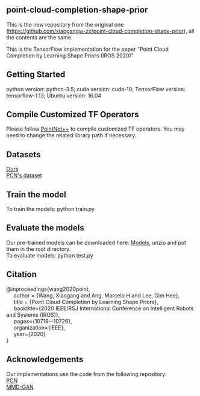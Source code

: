 ## point-cloud-completion-shape-prior

This is the new repository from the original one (https://github.com/xiaogangw-zz/point-cloud-completion-shape-prior), all the contents are the same.

This is the TensorFlow implementation for the paper "Point Cloud Completion by Learning Shape Priors (IROS 2020)"

## Getting Started
python version: python-3.5;  cuda version: cuda-10;  TensorFlow version: tensorflow-1.13;   Ubuntu version: 16.04

## Compile Customized TF Operators
Please follow [PointNet++](https://github.com/charlesq34/pointnet2) to compile customized TF operators. You may need to change the related library path if necessary.

## Datasets
[Ours](https://drive.google.com/file/d/1V9X6deLtB0jcK7DPJQ1QL5mYe_v1xfRe/view?usp=sharing)   
[PCN's dataset](https://github.com/wentaoyuan/pcn)
    
## Train the model
To train the models: python train.py      

## Evaluate the models
Our pre-trained models can be downloaded here: [Models](https://drive.google.com/file/d/1JIMgKtlWPxP30nb1BnbPKUbY6mO6uaBt/view?usp=sharing), unzip and put them in the root directory.  
To evaluate models: python test.py 
    
## Citation
@inproceedings{wang2020point,  
&nbsp;&nbsp;&nbsp;&nbsp;      author    = {Wang, Xiaogang and Ang, Marcelo H and Lee, Gim Hee},  
&nbsp;&nbsp;&nbsp;&nbsp;      title     = {Point Cloud Completion by Learning Shape Priors},  
&nbsp;&nbsp;&nbsp;&nbsp;      booktitle={2020 IEEE/RSJ International Conference on Intelligent Robots and Systems (IROS)},  
&nbsp;&nbsp;&nbsp;&nbsp;      pages={10719--10726},  
&nbsp;&nbsp;&nbsp;&nbsp;      organization={IEEE},  
&nbsp;&nbsp;&nbsp;&nbsp;      year={2020}  
}

## Acknowledgements 
Our implementations use the code from the following repository:  
[PCN](https://github.com/wentaoyuan/pcn)        
[MMD-GAN](https://github.com/mbinkowski/MMD-GAN)
